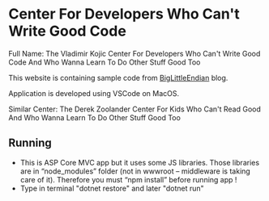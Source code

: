 # Center For Developers Who Can't Write Good Code
Full Name:
The Vladimir Kojic Center For Developers Who Can't Write Good Code And Who Wanna Learn To Do Other Stuff Good Too

This website is containing sample code from [BigLittleEndian](http://www.biglittleendian.com) blog.

Application is developed using VSCode on MacOS.

Similar Center:
The Derek Zoolander Center For Kids Who Can't Read Good And Who Wanna Learn To Do Other Stuff Good Too

## Running

* This is ASP Core MVC app but it uses some JS libraries. Those libraries are in “node_modules” folder (not in wwwroot – middleware is taking care of it). Therefore you must “npm install” before running app !
* Type in terminal "dotnet restore" and later "dotnet run" 
